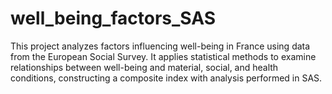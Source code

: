 # well_being_factors_SAS
This project analyzes factors influencing well-being in France using data from the European Social Survey. It applies statistical methods to examine relationships between well-being and material, social, and health conditions, constructing a composite index with analysis performed in SAS.
